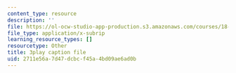 ```yaml
---
content_type: resource
description: ''
file: https://ol-ocw-studio-app-production.s3.amazonaws.com/courses/18-03sc-differential-equations-fall-2011/2711e56a7d47dcbcf45a4bd09ae6ad0b_MdzfsfBNJIw.srt
file_type: application/x-subrip
learning_resource_types: []
resourcetype: Other
title: 3play caption file
uid: 2711e56a-7d47-dcbc-f45a-4bd09ae6ad0b
---
```

